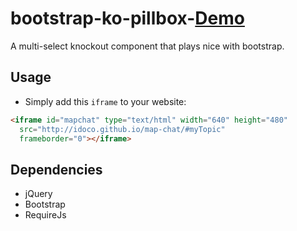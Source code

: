# bootstrap-ko-pillbox-[Demo](http://http://ltdavids.github.io/bootstrap-ko-pillbox/)
A multi-select knockout component that plays nice with bootstrap.

## Usage
 - Simply add this `iframe` to your website:
```html
<iframe id="mapchat" type="text/html" width="640" height="480"
  src="http://idoco.github.io/map-chat/#myTopic"
  frameborder="0"></iframe>
```
## Dependencies
- jQuery
- Bootstrap
- RequireJs